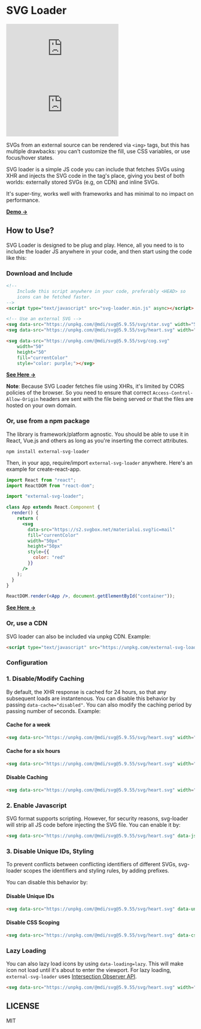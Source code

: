 # SVG Loader
![minified size](http://img.badgesize.io/shubhamjain/svg-loader/master/svg-loader.min.js?label=minified%20size&v=10) ![gzip size](http://img.badgesize.io/shubhamjain/svg-loader/master/svg-loader.min.js?compression=gzip&v=10)

SVGs from an external source can be rendered via `<img>` tags, but this has multiple drawbacks: you can't customize the fill, use CSS variables, or use focus/hover states.

SVG loader is a simple JS code you can include that fetches SVGs using XHR and injects the SVG code in the tag's place, giving you best of both worlds: externally stored SVGs (e.g, on CDN) and inline SVGs.

It's super-tiny, works well with frameworks and has minimal to no impact on performance.

[**Demo →**](https://codepen.io/shubhamjainco/pen/rNyBVmY)

## How to Use?
SVG Loader is designed to be plug and play. Hence, all you need to is to include the loader JS anywhere in your code, and then start using the code like this:

### Download and Include

```html
<!-- 
    Include this script anywhere in your code, preferably <HEAD> so
    icons can be fetched faster.
-->
<script type="text/javascript" src="svg-loader.min.js" async></script>

<!-- Use an external SVG -->
<svg data-src="https://unpkg.com/@mdi/svg@5.9.55/svg/star.svg" width="50" height="50" fill="red"></svg>
<svg data-src="https://unpkg.com/@mdi/svg@5.9.55/svg/heart.svg" width="50" height="50" fill="red"></svg>

<svg data-src="https://unpkg.com/@mdi/svg@5.9.55/svg/cog.svg"
    width="50"
    height="50"
    fill="currentColor"
    style="color: purple;"></svg>
```

[**See Here →**](https://codepen.io/shubhamjainco/pen/jOBEgPY)

**Note**: Because SVG Loader fetches file using XHRs, it's limited by CORS policies of the browser. 
So you need to ensure that correct `Access-Control-Allow-Origin` headers are sent with the file being served or that the files are hosted on your own domain. 


### Or, use from a npm package
The library is framework/platform agnostic. You should be able to use it in React, Vue.js and others
as long as you're inserting the correct attributes.


```
npm install external-svg-loader
```

Then, in your app, require/import `external-svg-loader` anywhere. Here's an example for create-react-app.

```jsx
import React from "react";
import ReactDOM from "react-dom";

import "external-svg-loader";

class App extends React.Component {
  render() {
    return (
      <svg
        data-src="https://s2.svgbox.net/materialui.svg?ic=mail"
        fill="currentColor"
        width="50px"
        height="50px"
        style={{
          color: "red"
        }}
      />
    );
  }
}

ReactDOM.render(<App />, document.getElementById("container"));
```

[**See Here →**](https://codesandbox.io/s/react-playground-forked-x7w1l?file=/index.js)

### Or, use a CDN
SVG loader can also be included via unpkg CDN. Example:

```html
<script type="text/javascript" src="https://unpkg.com/external-svg-loader@1.2.0/svg-loader.min.js" async></script>
```

### Configuration

### 1. Disable/Modify Caching
By default, the XHR response is cached for 24 hours, so that any subsequent loads are instantenous. You can disable this behavior by passing `data-cache="disabled"`. You can also modify
the caching period by passing number of seconds. Example:

#### Cache for a week
```html
<svg data-src="https://unpkg.com/@mdi/svg@5.9.55/svg/heart.svg" width="50" height="50" data-cache="604800"></svg>
```

#### Cache for a six hours
```html
<svg data-src="https://unpkg.com/@mdi/svg@5.9.55/svg/heart.svg" width="50" height="50" data-cache="21600"></svg>
```

#### Disable Caching
```html
<svg data-src="https://unpkg.com/@mdi/svg@5.9.55/svg/heart.svg" width="50" height="50" data-cache="disabled"></svg>
```

### 2. Enable Javascript
SVG format supports scripting. However, for security reasons, svg-loader will strip all JS code before injecting the SVG file.
You can enable it by: 

```html
<svg data-src="https://unpkg.com/@mdi/svg@5.9.55/svg/heart.svg" data-js="enabled" width="50" height="50" fill="red"></svg>
```

### 3. Disable Unique IDs, Styling
To prevent conflicts between conflicting identifiers of different SVGs, svg-loader scopes the identifiers and styling rules, 
by adding prefixes. 

You can disable this behavior by:

#### Disable Unique IDs

```html
<svg data-src="https://unpkg.com/@mdi/svg@5.9.55/svg/heart.svg" data-unique-ids="disabled" width="50" height="50" fill="red"></svg>
```

#### Disable CSS Scoping

```html
<svg data-src="https://unpkg.com/@mdi/svg@5.9.55/svg/heart.svg" data-css-scoping="disabled" width="50" height="50" fill="red"></svg>
```

### Lazy Loading
You can also lazy load icons by using `data-loading=lazy`. This will make icon not load until it's about to enter the viewport. For lazy loading, `external-svg-loader` uses [Intersection Observer API](https://developer.mozilla.org/en-US/docs/Web/API/Intersection_Observer_API).

```html
<svg data-src="https://unpkg.com/@mdi/svg@5.9.55/svg/heart.svg" width="50" height="50" data-loading="lazy"></svg>
```

## LICENSE
MIT
